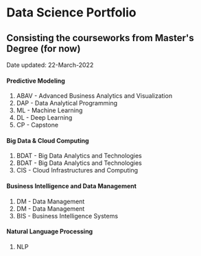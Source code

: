 # Data Science Portfolio
## Consisting the courseworks from Master's Degree (for now)
Date updated: 22-March-2022

#### Predictive Modeling
1. ABAV - Advanced Business Analytics and Visualization
2. DAP - Data Analytical Programming
3. ML - Machine Learning
4. DL - Deep Learning
5. CP - Capstone

#### Big Data & Cloud Computing
1. BDAT - Big Data Analytics and Technologies
2. BDAT - Big Data Analytics and Technologies
3. CIS - Cloud Infrastructures and Computing

#### Business Intelligence and Data Management
1. DM - Data Management
2. DM - Data Management
3. BIS - Business Intelligence Systems

#### Natural Language Processing
1. NLP
